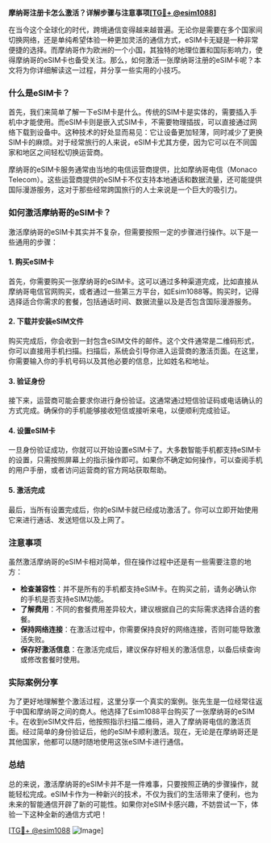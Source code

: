 **摩纳哥注册卡怎么激活？详解步骤与注意事项[[TG💪+ @esim1088](https://t.me/s/esim1088)]**

在当今这个全球化的时代，跨境通信变得越来越普遍。无论你是需要在多个国家间切换网络，还是单纯希望体验一种更加灵活的通信方式，eSIM卡无疑是一种非常便捷的选择。而摩纳哥作为欧洲的一个小国，其独特的地理位置和国际影响力，使得摩纳哥的eSIM卡也备受关注。那么，如何激活一张摩纳哥注册的eSIM卡呢？本文将为你详细解读这一过程，并分享一些实用的小技巧。

### 什么是eSIM卡？

首先，我们来简单了解一下eSIM卡是什么。传统的SIM卡是实体的，需要插入手机中才能使用。而eSIM卡则是嵌入式SIM卡，不需要物理插拔，可以直接通过网络下载到设备中。这种技术的好处显而易见：它让设备更加轻薄，同时减少了更换SIM卡的麻烦。对于经常旅行的人来说，eSIM卡尤其方便，因为它可以在不同国家和地区之间轻松切换运营商。

摩纳哥的eSIM卡服务通常由当地的电信运营商提供，比如摩纳哥电信（Monaco Telecom）。这些运营商提供的eSIM卡不仅支持本地通话和数据流量，还可能提供国际漫游服务，这对于那些经常跨国旅行的人士来说是一个巨大的吸引力。

### 如何激活摩纳哥的eSIM卡？

激活摩纳哥的eSIM卡其实并不复杂，但需要按照一定的步骤进行操作。以下是一些通用的步骤：

#### 1. 购买eSIM卡

首先，你需要购买一张摩纳哥的eSIM卡。这可以通过多种渠道完成，比如直接从摩纳哥电信官网购买，或者通过一些第三方平台，如Esim1088等。购买时，记得选择适合你需求的套餐，包括通话时间、数据流量以及是否包含国际漫游服务。

#### 2. 下载并安装eSIM文件

购买完成后，你会收到一封包含eSIM文件的邮件。这个文件通常是二维码形式，你可以直接用手机扫描。扫描后，系统会引导你进入运营商的激活页面。在这里，你需要输入你的手机号码以及其他必要的信息，比如姓名和地址。

#### 3. 验证身份

接下来，运营商可能会要求你进行身份验证。这通常通过短信验证码或电话确认的方式完成。确保你的手机能够接收短信或接听来电，以便顺利完成验证。

#### 4. 设置eSIM卡

一旦身份验证成功，你就可以开始设置eSIM卡了。大多数智能手机都支持eSIM卡的设置，只需按照屏幕上的指示操作即可。如果你不确定如何操作，可以查阅手机的用户手册，或者访问运营商的官方网站获取帮助。

#### 5. 激活完成

最后，当所有设置完成后，你的eSIM卡就已经成功激活了。你可以立即开始使用它来进行通话、发送短信以及上网了。

### 注意事项

虽然激活摩纳哥的eSIM卡相对简单，但在操作过程中还是有一些需要注意的地方：

- **检查兼容性**：并不是所有的手机都支持eSIM卡。在购买之前，请务必确认你的手机是否支持eSIM功能。
- **了解费用**：不同的套餐费用差异较大，建议根据自己的实际需求选择合适的套餐。
- **保持网络连接**：在激活过程中，你需要保持良好的网络连接，否则可能导致激活失败。
- **保存好激活信息**：在激活完成后，建议保存好相关的激活信息，以备后续查询或修改套餐时使用。

### 实际案例分享

为了更好地理解整个激活过程，这里分享一个真实的案例。张先生是一位经常往返于中国和摩纳哥之间的商人。他选择了Esim1088平台购买了一张摩纳哥的eSIM卡。在收到eSIM文件后，他按照指示扫描二维码，进入了摩纳哥电信的激活页面。经过简单的身份验证后，他的eSIM卡顺利激活。现在，无论是在摩纳哥还是其他国家，他都可以随时随地使用这张eSIM卡进行通信。

### 总结

总的来说，激活摩纳哥的eSIM卡并不是一件难事，只要按照正确的步骤操作，就能轻松完成。eSIM卡作为一种新兴的技术，不仅为我们的生活带来了便利，也为未来的智能通信开辟了新的可能性。如果你对eSIM卡感兴趣，不妨尝试一下，体验一下这种全新的通信方式吧！

[[TG💪+ @esim1088](https://t.me/s/esim1088) ![Image](https://i.postimg.cc/4NQfJmqS/Snipaste-2025-05-13-00-14-12.png)]